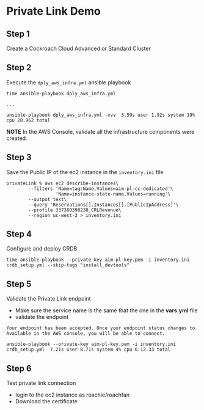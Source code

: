 # Private Link Demo

## Step 1

Create a Cockroach Cloud Advanced or Standard Cluster

## Step 2

Execute the `dply_aws_infra.yml` ansible playbook

```
time ansible-playbook dply_aws_infra.yml

...

ansible-playbook dply_aws_infra.yml -vvv  3.59s user 1.92s system 19% cpu 28.962 total
```

**NOTE** In the AWS Console, validate all the infrastructure components were created.

## Step 3

Save the Public IP of the ec2 instance in the `inventory.ini` file
```
privateLink % aws ec2 describe-instances\
        --filters 'Name=tag:Name,Values=aim-pl-cc-dedicated'\
                  'Name=instance-state-name,Values=running'\
        --output text\
        --query 'Reservations[].Instances[].[PublicIpAddress]'\
        --profile 337380398238_CRLRevenue\
        --region us-west-2 > inventory.ini
```

## Step 4

Configure and deploy CRDB 

```
time ansible-playbook --private-key aim-pl-key.pem -i inventory.ini crdb_setup.yml --skip-tags "install_devtools"
```

## Step 5

Validate the Private Link endpoint

- Make sure the service name is the same that the one in the **vars.yml** file
- validate the endpoint
```
Your endpoint has been accepted. Once your endpoint status changes to Available in the AWS console, you will be able to connect.
```

```
ansible-playbook --private-key aim-pl-key.pem -i inventory.ini crdb_setup.yml  7.21s user 8.71s system 4% cpu 6:12.33 total
```

## Step 6

Test private link connection

- login to the ec2 instance as roachie/roachfan
- Download the certificate

